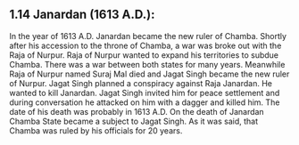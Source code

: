 ## 1.14 Janardan (1613 A.D.):
In the year of 1613 A.D. Janardan became the new ruler of Chamba.
Shortly after his accession to the throne of Chamba, a war was broke out with the Raja of Nurpur.
Raja of Nurpur wanted to expand his territories to subdue Chamba.
There was a war between both states for many years.
Meanwhile Raja of Nurpur named Suraj Mal died and Jagat Singh became the new ruler of Nurpur.
Jagat Singh planned a conspiracy against Raja Janardan.
He wanted to kill Janardan. Jagat Singh invited him for peace settlement and during conversation he attacked on him with a dagger and killed him.
The date of his death was probably in 1613 A.D.
On the death of Janardan Chamba State became a subject to Jagat Singh.
As it was said, that Chamba was ruled by his officials for 20 years.